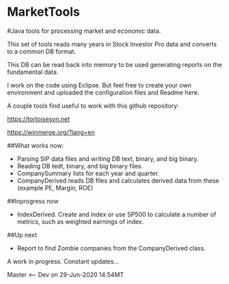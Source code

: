 # MarketTools
#Java tools for processing market and economic data.

This set of tools reads many years in Stock Investor Pro data and converts to a common DB format.

This DB can be read back into memory to be used generating reports on the fundamental data.

I work on the code using Eclipse. But feel free to create your own environment and uploaded the configuration files and Readme here.

A couple tools find useful to work with this github repository:

https://tortoisesvn.net

https://winmerge.org/?lang=en

##What works now:
* Parsing SIP data files and writing DB text, binary, and big binary.
* Reading DB tedt, binary, and big binary files.
* CompanySummary lists for each year and quarter.
* CompanyDerived reads DB files and calculates derived data from these (example PE, Margin, ROE)

##Inprogress now
* IndexDerived. Create and index or use SP500 to calculate a number of metrics, such as weighted earnings of index.

##Up next
* Report to find Zombie companies from the CompanyDerived class.

A work in progress. Constant updates...

Master <-- Dev on 29-Jun-2020 14:54MT
